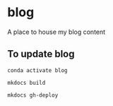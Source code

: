 # blog
A place to house my blog content

## To update blog
`conda activate blog`

`mkdocs build`

`mkdocs gh-deploy`